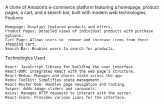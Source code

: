 A clone of Amazon’s e-commerce platform featuring a homepage, product pages, a cart, and a search bar, built with modern web technologies.
Features

    Homepage: Displays featured products and offers.
    Product Pages: Detailed views of individual products with purchase options.
    Cart Page: Allows users to  remove and increase items from their shopping cart.
    Search Bar: Enables users to search for products.

Technologies Used

    React: JavaScript library for building the user interface.
    React-DOM: Integrates React with the web page’s structure.
    React-Redux: Manages and shares state across the app.
    Redux Toolkit: Simplifies state management.
    React-Router-Dom: Handles page navigation and routing.
    Swiper: Adds image sliders and carousels.
    Axios: Manages HTTP requests to interact with the server.
    React-Icons: Provides various icons for the interface.


